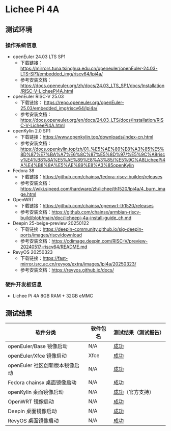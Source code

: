 # Lichee Pi 4A

## 测试环境

### 操作系统信息

- openEuler 24.03 LTS SP1
    - 下载链接：https://mirrors.tuna.tsinghua.edu.cn/openeuler/openEuler-24.03-LTS-SP1/embedded_img/riscv64/lpi4a/
    - 参考安装文档：https://docs.openeuler.org/zh/docs/24.03_LTS_SP1/docs/Installation/RISC-V-LicheePi4A.html
- openEuler RISC-V 25.03
    - 下载链接： https://repo.openeuler.org/openEuler-25.03/embedded_img/riscv64/lpi4a/
    - 参考安装文档：https://docs.openeuler.org/en/docs/24.03_LTS/docs/Installation/RISC-V-LicheePi4A.html
- openKylin 2.0 SP1
    - 下载链接：https://www.openkylin.top/downloads/index-cn.html
    - 参考安装文档：https://docs.openkylin.top/zh/01_%E5%AE%89%E8%A3%85%E5%8D%87%E7%BA%A7%E6%8C%87%E5%8D%97/%E5%9C%A8riscv%E4%B8%8A%E5%AE%89%E8%A3%85/%E5%9C%A8LicheePi4A%E4%B8%8A%E5%AE%89%E8%A3%85openKylin
- Fedora 38
    - 下载链接：https://github.com/chainsx/fedora-riscv-builder/releases
    - 参考安装文档：https://wiki.sipeed.com/hardware/zh/lichee/th1520/lpi4a/4_burn_image.html
- OpenWRT
    - 下载链接：https://github.com/chainsx/openwrt-th1520/releases
    - 参考安装文档：https://github.com/chainsx/armbian-riscv-build/blob/main/doc/licheepi-4a-install-guide_ch.md
- Deepin 25-beige-preview 20250122
    - 下载链接：https://deepin-community.github.io/sig-deepin-ports/images/riscv/download
    - 参考安装文档：https://cdimage.deepin.com/RISC-V/preview-20240517-riscv64/README.md
- RevyOS 20250323
    - 下载链接：https://fast-mirror.isrc.ac.cn/revyos/extra/images/lpi4a/20250323/
    - 参考安装文档：https://revyos.github.io/docs/

### 硬件开发板信息

- Lichee Pi 4A 8GB RAM + 32GB eMMC

## 测试结果

| 软件分类                       | 软件包名 | 测试结果（测试报告）          |
|--------------------------------|----------|-------------------------------|
| openEuler/Base 镜像启动        | N/A      | [成功][oERV]                  |
| openEuler/Xfce 镜像启动        | Xfce     | [成功][oERV]                  |
| openEuler 社区创新版本镜像启动 | N/A      | [成功][openEuler]             |
| Fedora chainsx 桌面镜像启动    | N/A      | [成功][Fedora]                |
| openKylin 桌面镜像启动         | N/A      | [成功][openKylin]（官方支持） |
| OpenWRT 镜像启动               | N/A      | [成功][OpenWRT]               |
| Deepin 桌面镜像启动            | N/A      | [成功][Deepin]                |
| RevyOS 桌面镜像启动            | N/A      | [成功][RevyOS]                |


[oERV]: ./openEuler/README_zh.md
[openEuler]: ./openEuler/Innovation_zh.md
[Fedora]: ./Fedora/README_chainsx_zh.md
[openKylin]: ./openKylin/README_zh.md
[OpenWRT]: ./OpenWRT/README_zh.md
[Deepin]: ./Deepin/README_zh.md
[RevyOS]: ./RevyOS/README_zh.md
